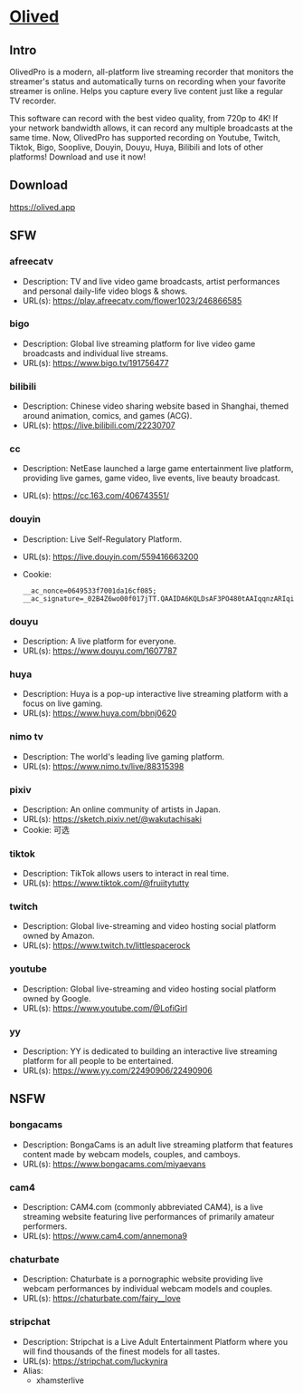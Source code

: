 # [Olived](https://olived.app)

## Intro

OlivedPro is a modern, all-platform live streaming recorder that monitors the streamer's status and automatically turns on recording when your favorite streamer is online. Helps you capture every live content just like a regular TV recorder.

This software can record with the best video quality, from 720p to 4K! If your network bandwidth allows, it can record any multiple broadcasts at the same time. Now, OlivedPro has supported recording on Youtube, Twitch, Tiktok, Bigo, Sooplive, Douyin, Douyu, Huya, Bilibili and lots of other platforms! Download and use it now!

## Download

https://olived.app

## SFW

### afreecatv

- Description: TV and live video game broadcasts, artist performances and personal daily-life video blogs & shows.
- URL(s): https://play.afreecatv.com/flower1023/246866585

### bigo

- Description: Global live streaming platform for live video game broadcasts and individual live streams.
- URL(s): https://www.bigo.tv/191756477

### bilibili

- Description: Chinese video sharing website based in Shanghai, themed around animation, comics, and games (ACG).
- URL(s): https://live.bilibili.com/22230707

### cc

- Description: NetEase launched a large game entertainment live platform, providing live games, game video, live events, live beauty broadcast.

- URL(s): https://cc.163.com/406743551/

### douyin

- Description: Live Self-Regulatory Platform.

- URL(s): https://live.douyin.com/559416663200

- Cookie:

  ```
  __ac_nonce=0649533f7001da16cf085; __ac_signature=_02B4Z6wo00f017jTT.QAAIDA6KQLDsAF3PO480tAAIqqnzARIqih9MSxHN77OzLal66fvCb8ZvDa0CJa2lWECc5ZxytADPq2bmK6MIdweo9ELlYjlzYkBwBvvcodo395ANMMlyA6J0mW0Hz3b5;
  ```

### douyu

- Description: A live platform for everyone.
- URL(s): https://www.douyu.com/1607787

### huya

- Description: Huya is a pop-up interactive live streaming platform with a focus on live gaming.
- URL(s): https://www.huya.com/bbnj0620

### nimo tv

- Description: The world's leading live gaming platform.
- URL(s): https://www.nimo.tv/live/88315398

### pixiv

- Description: An online community of artists in Japan.
- URL(s): https://sketch.pixiv.net/@wakutachisaki
- Cookie: 可选

### tiktok

- Description: TikTok allows users to interact in real time.
- URL(s): https://www.tiktok.com/@fruiitytutty

### twitch

- Description: Global live-streaming and video hosting social platform owned by Amazon.
- URL(s): https://www.twitch.tv/littlespacerock

### youtube

- Description: Global live-streaming and video hosting social platform owned by Google.
- URL(s): https://www.youtube.com/@LofiGirl

### yy

- Description: YY is dedicated to building an interactive live streaming platform for all people to be entertained.
- URL(s): https://www.yy.com/22490906/22490906

## NSFW

### bongacams

- Description: BongaCams is an adult live streaming platform that features content made by webcam models, couples, and camboys.
- URL(s): https://www.bongacams.com/miyaevans

### cam4

- Description: CAM4.com (commonly abbreviated CAM4), is a live streaming website featuring live performances of primarily amateur performers.
- URL(s): https://www.cam4.com/annemona9

### chaturbate

- Description: Chaturbate is a pornographic website providing live webcam performances by individual webcam models and couples.
- URL(s): https://chaturbate.com/fairy__love

### stripchat

- Description: Stripchat is a Live Adult Entertainment Platform where you will find thousands of the finest models for all tastes.
- URL(s): https://stripchat.com/luckynira
- Alias:
  - xhamsterlive
